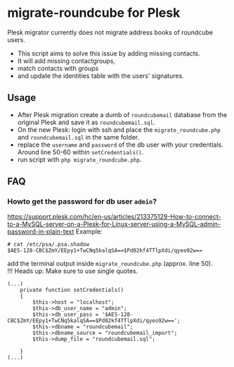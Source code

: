 # migrate-roundcube for Plesk

Plesk migrator currently does not migrate address books of roundcube users.
* This script aims to solve this issue by adding missing contacts.  
* It will add missing contactgroups, 
* match contacts with groups 
* and update the identities table with the users' signatures.

## Usage   
* After Plesk migration create a dumb of `roundcubemail` database from the original Plesk and save it as `roundcubemail.sql`.  
* On the new Plesk: login with ssh and place the `migrate_roundcube.php` and  `roundcubemail.sql` in the same folder. 
* replace the `username` and `password` of the db user with your credentials. Around line 50-60 within `setCredentials()`.
* run script with `php migrate_roundcube.php`.

## FAQ
### Howto get the password for db user `admin`?
https://support.plesk.com/hc/en-us/articles/213375129-How-to-connect-to-a-MySQL-server-on-a-Plesk-for-Linux-server-using-a-MySQL-admin-password-in-plain-text 
Example:
```
# cat /etc/psa/.psa.shadow
$AES-128-CBC$ZmY/EEpy1+TwCNq5kalqSA==$Pd02kf4TTlpXdi/qyeo92w==
```
add the terminal output inside `migrate_roundcube.php` (approx. line 50).  
!!! Heads up: Make sure to use single quotes.
```
(...)
    private function setCredentials()
    {
        $this->host = "localhost";
        $this->db_user_name = "admin";
        $this->db_user_pass = '$AES-128-CBC$ZmY/EEpy1+TwCNq5kalqSA==$Pd02kf4TTlpXdi/qyeo92w==';
        $this->dbname = "roundcubemail";
        $this->dbname_source = "roundcubemail_import";
        $this->dump_file = "roundcubemail.sql";

    }
(...)
```


